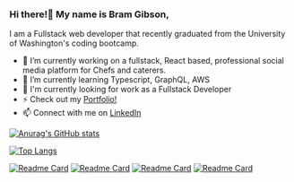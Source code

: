 ### Hi there!👋 My name is Bram Gibson,
I am a Fullstack web developer that recently graduated from the University of Washington's coding bootcamp.

- 🔭 I’m currently working on a fullstack, React based, professional social media platform for Chefs and caterers.
- 🌱 I’m currently learning Typescript, GraphQL, AWS
- 💼 I'm currently looking for work as a Fullstack Developer
- ⚡ Check out my [Portfolio!](https://bramgibson.dev/)
- 📫 Connect with me on [LinkedIn](https://www.linkedin.com/in/bram-g/)


[![Anurag's GitHub stats](https://github-readme-stats.vercel.app/api?username=Bram-G&theme=tokyonight)](https://github.com/Bram-G/github-readme-stats)


[![Top Langs](https://github-readme-stats.vercel.app/api/top-langs/?username=Bram-G&theme=tokyonight)](https://github.com/Bram-G/github-readme-stats)


[![Readme Card](https://github-readme-stats.vercel.app/api/pin/?username=Bram-G&theme=tokyonight&repo=Bram-Gibson-Portfolio)](https://github.com/Bram-G/Bram-Gibson-Portfolio)
[![Readme Card](https://github-readme-stats.vercel.app/api/pin/?username=Bram-G&theme=tokyonight&repo=Board-Game-Party)](https://github.com/Bram-G/BGB)
[![Readme Card](https://github-readme-stats.vercel.app/api/pin/?username=Bram-G&theme=tokyonight&repo=Video-Share)](https://github.com/Bram-G/Video-Share)
[![Readme Card](https://github-readme-stats.vercel.app/api/pin/?username=Bram-G&theme=tokyonight&repo=NoSQL-SocialNetworkAPI)](https://github.com/Bram-G/BerXy-ECommerce)



<!--
**Bram-G/Bram-G** is a ✨ _special_ ✨ repository because its `README.md` (this file) appears on your GitHub profile.

Here are some ideas to get you started:

- 🔭 I’m currently working on ...
- 🌱 I’m currently learning ...
- 👯 I’m looking to collaborate on ...
- 🤔 I’m looking for help with ...
- 💬 Ask me about ...
- 📫 How to reach me: ...
- 😄 Pronouns: ...
- ⚡ Fun fact: ...
-->
